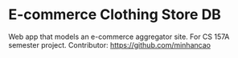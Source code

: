 # E-commerce Clothing Store DB
Web app that models an e-commerce aggregator site. For CS 157A semester project.
Contributor: https://github.com/minhancao
